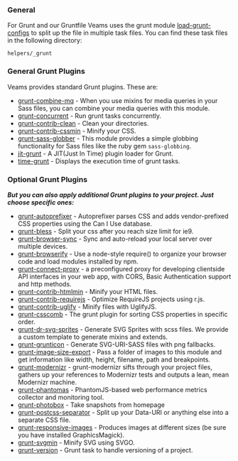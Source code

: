 ### General

For Grunt and our Gruntfile Veams uses the grunt module [load-grunt-configs](https://github.com/creynders/load-grunt-configs/) to split up the file in multiple task files. 
You can find these task files in the following directory:

```
helpers/_grunt
```

### General Grunt Plugins

Veams provides standard Grunt plugins. These are:

 * [grunt-combine-mq](https://github.com/frontendfriends/grunt-combine-mq) - When you use mixins for media queries in your Sass files, you can combine your media queries with this module.
 * [grunt-concurrent](https://github.com/sindresorhus/grunt-concurrent) - Run grunt tasks concurrently.
 * [grunt-contrib-clean](https://github.com/gruntjs/grunt-contrib-clean) - Clean your directories.
 * [grunt-contrib-cssmin](https://github.com/gruntjs/grunt-contrib-cssmin) - Minify your CSS.
 * [grunt-sass-globber](https://github.com/Sebastian-Fitzner/grunt-sass-globber) - This module provides a simple globbing functionality for Sass files like the ruby gem `sass-globbing`.
 * [jit-grunt](https://github.com/shootaroo/jit-grunt) - A JIT(Just In Time) plugin loader for Grunt.
 * [time-grunt](https://github.com/sindresorhus/time-grunt) - Displays the execution time of grunt tasks.

### Optional Grunt Plugins

***But you can also apply additional Grunt plugins to your project. Just choose specific ones:***

* [grunt-autoprefixer](https://github.com/nDmitry/grunt-autoprefixer) - Autoprefixer parses CSS and adds vendor-prefixed CSS properties using the Can I Use database.
* [grunt-bless](https://github.com/stefanjudis/grunt-bless) - Split your css after you reach size limit for ie9.
* [grunt-browser-sync](https://npmjs.org/package/grunt-browser-sync) - Sync and auto-reload your local server over multiple devices.
* [grunt-browserify](https://github.com/jmreidy/grunt-browserify) - Use a node-style require() to organize your browser code and load modules installed by npm.
* [grunt-connect-proxy](https://github.com/drewzboto/grunt-connect-proxy) - a preconfigured proxy for developing clientside API interfaces in your web app, with CORS, Basic Authentication support and http methods.
* [grunt-contrib-htmlmin](https://github.com/gruntjs/grunt-contrib-htmlmin) - Minify your HTML files.
* [grunt-contrib-requirejs](https://github.com/gruntjs/grunt-contrib-requirejs) - Optimize RequireJS projects using r.js.
* [grunt-contrib-uglify](https://github.com/gruntjs/grunt-contrib-uglify) - Minify files with UglifyJS.
* [grunt-csscomb](https://github.com/csscomb/grunt-csscomb) - The grunt plugin for sorting CSS properties in specific order.
* [grunt-dr-svg-sprites](https://github.com/drdk/grunt-dr-svg-sprites) - Generate SVG Sprites with scss files. We provide a custom template to generate mixins and extends.
* [grunt-grunticon](https://github.com/filamentgroup/grunticon) - Generate SVG-URI-SASS files with png fallbacks.
* [grunt-image-size-export](https://github.com/Sebastian-Fitzner/grunt-image-size-export) - Pass a folder of images to this module and get information like width, height, filename, path and breakpoints.
* [grunt-modernizr](https://github.com/Modernizr/grunt-modernizr) - grunt-modernizr sifts through your project files, gathers up your references to Modernizr tests and outputs a lean, mean Modernizr machine.
* [grunt-phantomas](https://github.com/stefanjudis/grunt-phantomas) - PhantomJS-based web performance metrics collector and monitoring tool.
* [grunt-photobox](https://github.com/stefanjudis/grunt-photobox) - Take snapshots from homepage
* [grunt-postcss-separator](https://github.com/Sebastian-Fitzner/grunt-postcss-separator) - Split up your Data-URI or anything else into a separate CSS file.
* [grunt-responsive-images](https://github.com/andismith/grunt-responsive-images) - Produces images at different sizes (be sure you have installed GraphicsMagick).
* [grunt-svgmin](https://github.com/sindresorhus/grunt-svgmin) - Minify SVG using SVGO.
* [grunt-version](https://github.com/kswedberg/grunt-version) - Grunt task to handle versioning of a project.